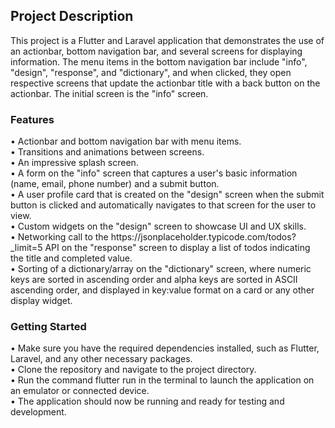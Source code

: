 <h2>Project Description</h2>
This project is a Flutter and Laravel application that demonstrates the use of an actionbar, bottom navigation bar, and several screens for displaying information. The menu items in the bottom navigation bar include "info", "design", "response", and "dictionary", and when clicked, they open respective screens that update the actionbar title with a back button on the actionbar. The initial screen is the "info" screen.


<h3>Features</h3>
• Actionbar and bottom navigation bar with menu items.</br>
• Transitions and animations between screens.</br>
• An impressive splash screen.</br>
• A form on the "info" screen that captures a user's basic information (name, email, phone number) and a submit button.</br>
• A user profile card that is created on the "design" screen when the submit button is clicked and automatically navigates to that screen for the user to     view.</br>
• Custom widgets on the "design" screen to showcase UI and UX skills.</br>
• Networking call to the https://jsonplaceholder.typicode.com/todos?_limit=5 API on the "response" screen to display a list of todos indicating the title     and completed value.</br>
• Sorting of a dictionary/array on the "dictionary" screen, where numeric keys are sorted in ascending order and alpha keys are sorted in ASCII ascending     order, and displayed in key:value format on a card or any other display widget.</br>


<h3>Getting Started</h3>
• Make sure you have the required dependencies installed, such as Flutter, Laravel, and any other necessary packages.</br>
• Clone the repository and navigate to the project directory.</br>
• Run the command flutter run in the terminal to launch the application on an emulator or connected device.</br>
• The application should now be running and ready for testing and development.</br>

